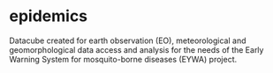 # epidemics
Datacube created for earth observation (EO), meteorological and geomorphological data access and analysis for the needs of the Early Warning System for mosquito-borne diseases (EYWA) project.
